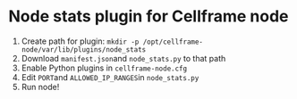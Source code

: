 # Node stats plugin for Cellframe node
1. Create path for plugin: `mkdir -p /opt/cellframe-node/var/lib/plugins/node_stats`
2. Download `manifest.json`and `node_stats.py` to that path
3. Enable Python plugins in `cellframe-node.cfg`
4. Edit `PORT`and `ALLOWED_IP_RANGES`in `node_stats.py`
5. Run node!